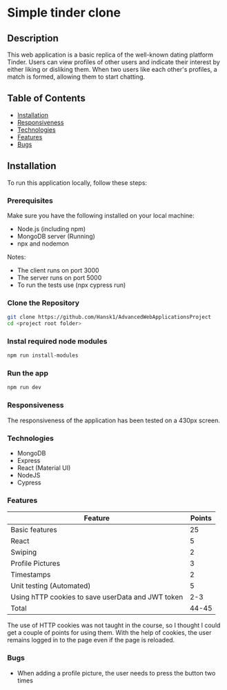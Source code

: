 # Simple tinder clone

## Description

This web application is a basic replica of the well-known dating platform Tinder. Users can view profiles of other users and indicate their interest by either liking or disliking them. When two users like each other's profiles, a match is formed, allowing them to start chatting.

## Table of Contents

-   [Installation](#Installation)
-   [Responsiveness](#Responsiveness)
-   [Technologies](#Technologies)
-   [Features](#Features)
-   [Bugs](#Bugs)

## Installation

To run this application locally, follow these steps:

### Prerequisites

Make sure you have the following installed on your local machine:

-   Node.js (including npm)
-   MongoDB server (Running)
-   npx and nodemon

Notes:

-   The client runs on port 3000
-   The server runs on port 5000
-   To run the tests use (npx cypress run)

### Clone the Repository

```bash
git clone https://github.com/Hansk1/AdvancedWebApplicationsProject
cd <project root folder>
```

### Instal required node modules

```bash
npm run install-modules
```

### Run the app

```bash
npm run dev
```

### Responsiveness

The responsiveness of the application has been tested on a 430px screen.

### Technologies

-   MongoDB
-   Express
-   React (Material UI)
-   NodeJS
-   Cypress

### Features

| Feature                                           | Points |
| ------------------------------------------------- | ------ |
| Basic features                                    | 25     |
| React                                             | 5      |
| Swiping                                           | 2      |
| Profile Pictures                                  | 3      |
| Timestamps                                        | 2      |
| Unit testing (Automated)                          | 5      |
| Using hTTP cookies to save userData and JWT token | 2-3    |
| Total                                             | 44-45  |

The use of HTTP cookies was not taught in the course, so I thought I could get a couple of points for using them. With the help of cookies, the user remains logged in to the page even if the page is reloaded.

### Bugs

-   When adding a profile picture, the user needs to press the button two times

